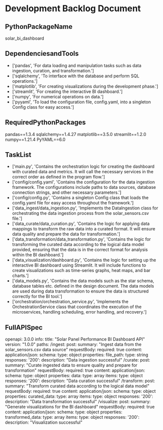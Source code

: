 # Development Backlog Document

## PythonPackageName

solar_bi_dashboard

## DependenciesandTools

- ['pandas', 'For data loading and manipulation tasks such as data ingestion, curation, and transformation.']
- ['sqlalchemy', 'To interface with the database and perform SQL operations.']
- ['matplotlib', 'For creating visualizations during the development phase.']
- ['streamlit', 'For creating the interactive BI dashboard.']
- ['numpy', 'For numerical operations on data.']
- ['pyyaml', 'To load the configuration file, config.yaml, into a singleton Config class for easy access.']

## RequiredPythonPackages

pandas==1.3.4
sqlalchemy==1.4.27
matplotlib==3.5.0
streamlit==1.2.0
numpy==1.21.4
PyYAML==6.0


## TaskList

- ['main.py', 'Contains the orchestration logic for creating the dashboard with curated data and metrics. It will call the necessary services in the correct order as defined in the program flow.']
- ['config/config.yaml', 'Contains the configuration for the data ingestion framework. The configurations include paths to data sources, database connection strings, and other necessary parameters.']
- ['config/config.py', 'Contains a singleton Config class that loads the config.yaml file for easy access throughout the framework.']
- ['data_ingest/data_ingestion.py', 'Implements the DataIngestion class for orchestrating the data ingestion process from the solar_sensors.csv file.']
- ['data_curate/data_curation.py', 'Contains the logic for applying data mappings to transform the raw data into a curated format. It will ensure data quality and prepare the data for transformation.']
- ['data_transformation/data_transformation.py', 'Contains the logic for transforming the curated data according to the logical data model provided, ensuring that the data is in the correct format for analysis within the BI dashboard.']
- ['data_visualization/dashboard.py', 'Contains the logic for setting up the interactive BI dashboard using Streamlit. It will include functions to create visualizations such as time-series graphs, heat maps, and bar charts.']
- ['data_models.py', 'Contains the data models such as the star schema, database tables etc. defined in the design document. The data models are used during data transformation to ensure the data is structured correctly for the BI tool.']
- ['orchestration/orchestration_service.py', 'Implements the OrchestrationService class that coordinates the execution of the microservices, handling scheduling, error handling, and recovery.']

## FullAPISpec

openapi: 3.0.0
info:
  title: "Solar Panel Performance BI Dashboard API"
  version: "1.0.0"
paths:
  /ingest:
    post:
      summary: "Ingest data from the solar_sensors.csv data source"
      requestBody:
        required: true
        content:
          application/json:
            schema:
              type: object
              properties:
                file_path:
                  type: string
      responses:
        '200':
          description: "Data ingestion successful"
  /curate:
    post:
      summary: "Curate ingested data to ensure quality and prepare for transformation"
      requestBody:
        required: true
        content:
          application/json:
            schema:
              type: object
              properties:
                data:
                  type: array
                  items:
                    type: object
      responses:
        '200':
          description: "Data curation successful"
  /transform:
    post:
      summary: "Transform curated data according to the logical data model"
      requestBody:
        required: true
        content:
          application/json:
            schema:
              type: object
              properties:
                curated_data:
                  type: array
                  items:
                    type: object
      responses:
        '200':
          description: "Data transformation successful"
  /visualize:
    post:
      summary: "Generate visualizations for the BI dashboard"
      requestBody:
        required: true
        content:
          application/json:
            schema:
              type: object
              properties:
                transformed_data:
                  type: array
                  items:
                    type: object
      responses:
        '200':
          description: "Visualization successful"

